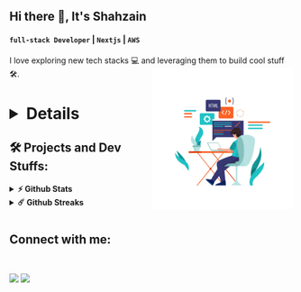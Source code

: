 ## Hi there 👋, It's **Shahzain**

#### `full-stack Developer` | `Nextjs` | `AWS`

I love exploring new tech stacks 💻 and leveraging them to build cool stuff 🛠️.
<img align="right" width="250" height="250" src="./software-developer.png">

<h1 />
  <details>
 I am a highly skilled and experienced frontend developer, specializing in Next.js, AWS Amplify, and TypeScript. With a passion for creating exceptional user experiences and a strong background in web 
     development, I take pride in delivering high-quality solutions that exceed expectations.

Next.js Expertise: As a seasoned Next.js developer, I have successfully built numerous web applications using this powerful framework. From simple landing pages to complex, data-driven applications, I can handle it all.

AWS Amplify Mastery: Leveraging the power of AWS Amplify, I can seamlessly integrate your web application with the cloud, providing scalable and secure solutions for your business needs.

TypeScript Proficiency: My deep knowledge of TypeScript enables me to write clean, maintainable, and type-safe code. This reduces errors, improves code quality, and enhances the overall development process.

Frontend Wizardry: In addition to my expertise in Next.js and AWS Amplify, I possess a broad range of frontend skills. I am proficient in HTML, CSS, JavaScript, React, and other popular libraries and frameworks.

AWS Integration: I possess a comprehensive understanding of AWS services, including Lambda, S3, and API Gateway. This enables me to seamlessly integrate these services into your web applications, providing you with a secure, high-performance, and cost-effective solution.

Serverless Architectures: I specialize in building serverless architectures using AWS Lambda, reducing infrastructure complexity and optimizing resource utilization. This approach results in faster development cycles and better scalability for your applications.

Years of Experience: With 3+ years of experience in web development, I have a deep understanding of the industry's best practices and emerging trends. My expertise in AWS Lambda, S3, and API Gateway has been honed through hands-on experience on various projects.

MY SKILLS BEYOND CODING:
✅ Experience with git and Github.
✅ Great communication and teamwork.
✅ A sense of ownership (willing to see a project through from discovery to delivery).
✅ Ability to break down complex requirements into small tasks/scope.
✅ An appetite for learning - I always available for improving your application.
✅ Tolerance for the fast-pace of a growing company.
✅ A sense of design for when mockups are incomplete.
✅ Experience with UX.
✅ A reliable internet connection for video/audio conferencing.
✅ Experience with visual/snapshot/unit testing.
✅ Dedication to meet project deadlines in a timely manner.
✅ Immaculate attention to detail.

See you soon😊.
  </details>


## 🛠️ Projects and Dev Stuffs:

<details>	
  <summary><b>⚡ Github Stats</b></summary>

  <br />
  <img height="180em" src="https://github-readme-stats.vercel.app/api?username=shahzain-lab&show_icons=true&locale=en" alt="shahzain-lab" />
  <img height="180em" src="https://github-readme-stats.vercel.app/api/top-langs?username=shahzain-lab&show_icons=true&locale=en&layout=compact" alt="shahzain-lab"/>
</details>

<details>	
  <summary><b>☄️ Github Streaks</b></summary>

  <br />
  <img height="180em" src="https://github-readme-streak-stats.herokuapp.com/?user=shahzain-lab&" alt="shahzain-lab" />
</details>

<h1 />

<h2 align="left">Connect with me:</h2>
<br />
<p><a href="https://www.twitter.com/its_shahzain"><img src="https://img.shields.io/badge/twitter-%231DA1F2.svg?&style=for-the-badge&logo=twitter&logoColor=white" height=25></a> <a href="https://linkedin.com/in/syed-zainulabideen009900/"><img src="https://img.shields.io/badge/linkedin-%230077B5.svg?&style=for-the-badge&logo=linkedin&logoColor=white" height=25></a> </p>
